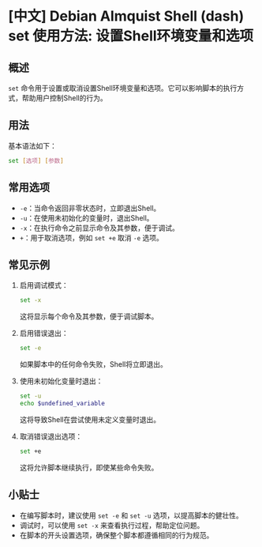 # [中文] Debian Almquist Shell (dash) set 使用方法: 设置Shell环境变量和选项

## 概述
`set` 命令用于设置或取消设置Shell环境变量和选项。它可以影响脚本的执行方式，帮助用户控制Shell的行为。

## 用法
基本语法如下：
```sh
set [选项] [参数]
```

## 常用选项
- `-e`：当命令返回非零状态时，立即退出Shell。
- `-u`：在使用未初始化的变量时，退出Shell。
- `-x`：在执行命令之前显示命令及其参数，便于调试。
- `+`：用于取消选项，例如 `set +e` 取消 `-e` 选项。

## 常见示例
1. 启用调试模式：
   ```sh
   set -x
   ```
   这将显示每个命令及其参数，便于调试脚本。

2. 启用错误退出：
   ```sh
   set -e
   ```
   如果脚本中的任何命令失败，Shell将立即退出。

3. 使用未初始化变量时退出：
   ```sh
   set -u
   echo $undefined_variable
   ```
   这将导致Shell在尝试使用未定义变量时退出。

4. 取消错误退出选项：
   ```sh
   set +e
   ```
   这将允许脚本继续执行，即使某些命令失败。

## 小贴士
- 在编写脚本时，建议使用 `set -e` 和 `set -u` 选项，以提高脚本的健壮性。
- 调试时，可以使用 `set -x` 来查看执行过程，帮助定位问题。
- 在脚本的开头设置选项，确保整个脚本都遵循相同的行为规范。